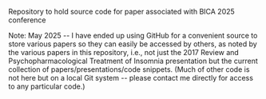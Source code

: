 Repository to hold source code for paper associated with BICA 2025 conference


Note: May 2025 -- I have ended up using GitHub for a convenient source to store various papers so they can easily be accessed by others, as noted by the various papers in this repository, i.e., not just the 2017 Review and Psychopharmacological Treatment of Insomnia presentation but the current collection of papers/presentations/code snippets. (Much of other code is not here but on a local Git system -- please contact me directly for access to any particular code.)
